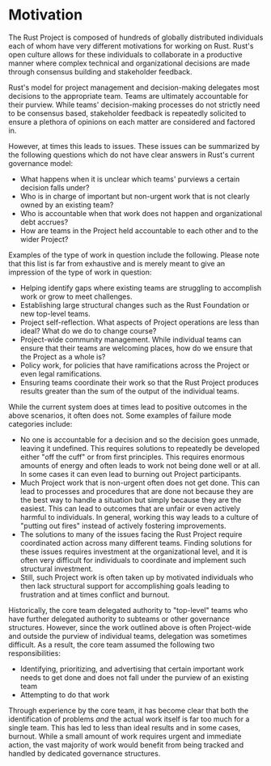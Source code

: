 # Motivation

The Rust Project is composed of hundreds of globally distributed individuals each of whom have very different motivations for working on Rust. Rust's open culture allows for these individuals to collaborate in a productive manner where complex technical and organizational decisions are made through consensus building and stakeholder feedback.

Rust's model for project management and decision-making delegates most decisions to the appropriate team. Teams are ultimately accountable for their purview. While teams' decision-making processes do not strictly need to be consensus based, stakeholder feedback is repeatedly solicited to ensure a plethora of opinions on each matter are considered and factored in.

However, at times this leads to issues. These issues can be summarized by the following questions which do not have clear answers in Rust's current governance model:
- What happens when it is unclear which teams' purviews a certain decision falls under?
- Who is in charge of important but non-urgent work that is not clearly owned by an existing team?
- Who is accountable when that work does not happen and organizational debt accrues?
- How are teams in the Project held accountable to each other and to the wider Project?

Examples of the type of work in question include the following. Please note that this list is far from exhaustive and is merely meant to give an impression of the type of work in question:
- Helping identify gaps where existing teams are struggling to accomplish work or grow to meet challenges.
- Establishing large structural changes such as the Rust Foundation or new top-level teams.
- Project self-reflection. What aspects of Project operations are less than ideal? What do we do to change course?
- Project-wide community management. While individual teams can ensure that their teams are welcoming places, how do we ensure that the Project as a whole is?
- Policy work, for policies that have ramifications across the Project or even legal ramifications.
- Ensuring teams coordinate their work so that the Rust Project produces results greater than the sum of the output of the individual teams.

While the current system does at times lead to positive outcomes in the above scenarios, it often does not. Some examples of failure mode categories include:
- No one is accountable for a decision and so the decision goes unmade, leaving it undefined. This requires solutions to repeatedly be developed either "off the cuff" or from first principles. This requires enormous amounts of energy and often leads to work not being done well or at all. In some cases it can even lead to burning out Project participants.
- Much Project work that is non-urgent often does not get done. This can lead to processes and procedures that are done not because they are the best way to handle a situation but simply because they are the easiest. This can lead to outcomes that are unfair or even actively harmful to individuals. In general, working this way leads to a culture of "putting out fires" instead of actively fostering improvements.
- The solutions to many of the issues facing the Rust Project require coordinated action across many different teams. Finding solutions for these issues requires investment at the organizational level, and it is often very difficult for individuals to coordinate and implement such structural investment.
- Still, such Project work is often taken up by motivated individuals who then lack structural support for accomplishing goals leading to frustration and at times conflict and burnout.

Historically, the core team delegated authority to "top-level" teams who have further delegated authority to subteams or other governance structures. However, since the work outlined above is often Project-wide and outside the purview of individual teams, delegation was sometimes difficult. As a result, the core team assumed the following two responsibilities:
- Identifying, prioritizing, and advertising that certain important work needs to get done and does not fall under the purview of an existing team
- Attempting to do that work

Through experience by the core team, it has become clear that both the identification of problems *and* the actual work itself is far too much for a single team. This has led to less than ideal results and in some cases, burnout. While a small amount of work requires urgent and immediate action, the vast majority of work would benefit from being tracked and handled by dedicated governance structures.
